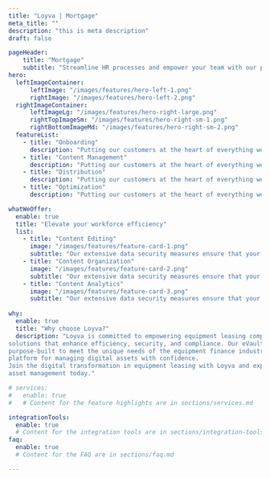 ```yaml
---
title: "Loyva | Mortgage"
meta_title: ""
description: "this is meta description"
draft: false

pageHeader:
    title: "Mortgage"
    subtitle: "Streamline HR processes and empower your team with our products. Effortlessly manage employee data, and more."
hero:
  leftImageContainer:
      leftImage: "/images/features/hero-left-1.png"
      rightImage: "/images/features/hero-left-2.png"
  rightImageContainer:
      leftImageLg: "/images/features/hero-right-large.png"
      rightTopImageSm: "/images/features/hero-right-sm-1.png"
      rightBottomImageMd: "/images/features/hero-right-sm-2.png"
  featureList:
    - title: "Onboarding"
      description: "Putting our customers at the heart of everything we do, we strive to deliver exceptional experiences."
    - title: "Content Management"
      description: "Putting our customers at the heart of everything we do, we strive to deliver exceptional experiences."
    - title: "Distribution"
      description: "Putting our customers at the heart of everything we do, we strive to deliver exceptional experiences."
    - title: "Optimization"
      description: "Putting our customers at the heart of everything we do, we strive to deliver exceptional experiences."

whatWeOffer:
  enable: true
  title: "Elevate your workforce efficiency"
  list:
    - title: "Content Editing"
      image: "/images/features/feature-card-1.png"
      subtitle: "Our extensive data security measures ensure that your sensitive information is safeguarded against unauthorized access."
    - title: "Content Organization"
      image: "/images/features/feature-card-2.png"
      subtitle: "Our extensive data security measures ensure that your sensitive information is safeguarded against unauthorized access."
    - title: "Content Analytics"
      image: "/images/features/feature-card-3.png"
      subtitle: "Our extensive data security measures ensure that your sensitive information is safeguarded against unauthorized access."
      
why:
  enable: true
  title: "Why choose Loyva?"
  description: "Loyva is committed to empowering equipment leasing companies with state-of-the-art digital 
solutions that enhance efficiency, security, and compliance. Our eVault technology is 
purpose-built to meet the unique needs of the equipment finance industry, providing a robust 
platform for managing digital assets with confidence. 
Join the digital transformation in equipment leasing with Loyva and experience the future of 
asset management today."

# services:
#   enable: true
#   # Content for the feature highlights are in sections/services.md

integrationTools: 
  enable: true
  # Content for the integration tools are in sections/integration-tools.md
faq:
  enable: true
  # Content for the FAQ are in sections/faq.md

---
```


